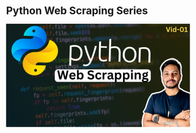 # Python Web Scraping Series

[![Watch Here](https://github.com/najirh/Python-Web-Scrapping-Series/blob/main/YT%20-12.png)](https://www.youtube.com/playlist?list=YOUR_PLAYLIST_ID)
